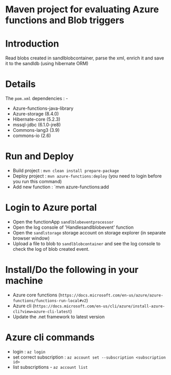 Maven project for evaluating Azure functions and Blob triggers
=================================================================

# Introduction
Read blobs created in sandlblobcontainer, parse the xml, enrich it and save it to the sandldb (using hibernate ORM)

# Details

The `pom.xml` dependencies : -

* Azure-functions-java-library
* Azure-storage (8.4.0)
* Hibernate-core (5.2.3)
* mssql-jdbc (6.1.0-jre8)
* Commons-lang3 (3.9)
* commons-io (2.6)

# Run and Deploy

 * Build project : `mvn clean install prepare-package`
 * Deploy project : `mvn azure-functions:deploy` (you need to login before you run this command)
 * Add new function : `mvn azure-functions:add

# Login to Azure portal

* Open the functionApp `sandlblobeventprocessor`
* Open the log console of 'Handlesandlblobevent' function
* Open the `sandlstorage` storage account on storage explorer (in separate browser window)
* Upload a file to blob to `sandlblobcontainer` and see the log console to check the log of blob created event.


# Install/Do the following in your machine 

* Azure core functions (`https://docs.microsoft.com/en-us/azure/azure-functions/functions-run-local#v2`)
* Azure cli (`https://docs.microsoft.com/en-us/cli/azure/install-azure-cli?view=azure-cli-latest`)
* Update the .net framework to latest version

# Azure cli commands
* login : `az login`
* set correct subscription : `az account set --subscription <subscription id>`
* list subscriptions - `az account list`
